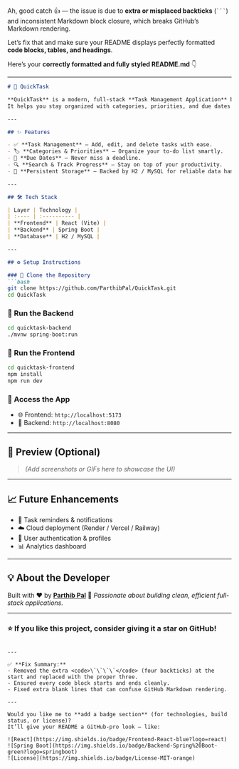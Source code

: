 Ah, good catch 👍 — the issue is due to **extra or misplaced backticks** (` ``` `) and inconsistent Markdown block closure, which breaks GitHub’s Markdown rendering.

Let’s fix that and make sure your README displays perfectly formatted **code blocks, tables, and headings**.

Here’s your **correctly formatted and fully styled README.md** 👇

---

````markdown
# 🚀 QuickTask

**QuickTask** is a modern, full-stack **Task Management Application** built with **React + Spring Boot**.  
It helps you stay organized with categories, priorities, and due dates — all within a clean, intuitive interface.

---

## ✨ Features

- ✅ **Task Management** – Add, edit, and delete tasks with ease.  
- 🏷️ **Categories & Priorities** – Organize your to-do list smartly.  
- 📅 **Due Dates** – Never miss a deadline.  
- 🔍 **Search & Track Progress** – Stay on top of your productivity.  
- 💾 **Persistent Storage** – Backed by H2 / MySQL for reliable data handling.

---

## 🛠 Tech Stack

| Layer | Technology |
| :---- | :---------- |
| **Frontend** | React (Vite) |
| **Backend** | Spring Boot |
| **Database** | H2 / MySQL |

---

## ⚙️ Setup Instructions

### 🔹 Clone the Repository
```bash
git clone https://github.com/ParthibPal/QuickTask.git
cd QuickTask
````

### 🔹 Run the Backend

```bash
cd quicktask-backend
./mvnw spring-boot:run
```

### 🔹 Run the Frontend

```bash
cd quicktask-frontend
npm install
npm run dev
```

### 🔹 Access the App

* 🌐 Frontend: `http://localhost:5173`
* 🔧 Backend: `http://localhost:8080`

---

## 📸 Preview (Optional)

> *(Add screenshots or GIFs here to showcase the UI)*

---

## 📈 Future Enhancements

* 🔔 Task reminders & notifications
* ☁️ Cloud deployment (Render / Vercel / Railway)
* 👥 User authentication & profiles
* 📊 Analytics dashboard

---

## 💡 About the Developer

Built with ❤️ by [**Parthib Pal**](https://github.com/ParthibPal)
📧 *Passionate about building clean, efficient full-stack applications.*

---

### ⭐ If you like this project, consider giving it a **star** on GitHub!

```

---

✅ **Fix Summary:**
- Removed the extra <code>\`\`\`\`</code> (four backticks) at the start and replaced with the proper three.  
- Ensured every code block starts and ends cleanly.  
- Fixed extra blank lines that can confuse GitHub Markdown rendering.  

---

Would you like me to **add a badge section** (for technologies, build status, or license)?  
It’ll give your README a GitHub-pro look — like:

![React](https://img.shields.io/badge/Frontend-React-blue?logo=react)
![Spring Boot](https://img.shields.io/badge/Backend-Spring%20Boot-green?logo=springboot)
![License](https://img.shields.io/badge/License-MIT-orange)
```

